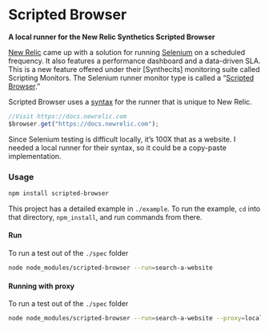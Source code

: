 # Scripted Browser

**A local runner for the New Relic Synthetics Scripted Browser**

[New Relic](http://newrelic.com/) came up with a solution for running [Selenium](http://www.seleniumhq.org/) on a scheduled frequency. It also features a performance dashboard and a data-driven SLA. This is a new feature offered under their [Synthecits] monitoring suite called Scripting Monitors. The Selenium runner monitor type is called a “[Scripted Browser](https://docs.newrelic.com/docs/synthetics/new-relic-synthetics/scripting-monitors/write-scripted-browsers#overview).”

Scripted Browser uses a [syntax](https://docs.newrelic.com/docs/synthetics/new-relic-synthetics/scripting-monitors/scripted-browser-examples) for the runner that is unique to New Relic.

```js
//Visit https://docs.newrelic.com
$browser.get("https://docs.newrelic.com");
```

Since Selenium testing is difficult locally, it’s 100X that as a website. I needed a local runner for their syntax, so it could be a copy-paste implementation.

### Usage

```bash
npm install scripted-browser
```

This project has a detailed example in `./example`. To run the example, `cd` into that directory, `npm_install`, and run commands from there.

#### Run

To run a test out of the `./spec` folder

```bash
node node_modules/scripted-browser --run=search-a-website
```

#### Running with proxy

To run a test out of the `./spec` folder

```bash
node node_modules/scripted-browser --run=search-a-website --proxy=localhost:8888
```
